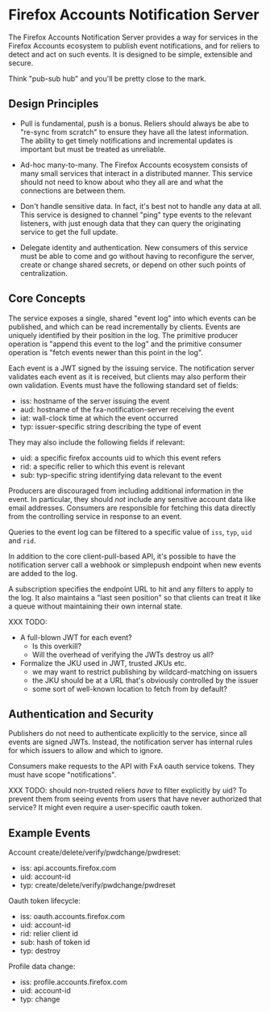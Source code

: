 # Firefox Accounts Notification Server

The Firefox Accounts Notification Server provides a way for services in the
Firefox Accounts ecosystem to publish event notifications, and for reliers to
detect and act on such events.  It is designed to be simple, extensible and
secure.

Think "pub-sub hub" and you'll be pretty close to the mark.


## Design Principles

* Pull is fundamental, push is a bonus.  Reliers should always be abe to
  "re-sync from scratch" to ensure they have all the latest information.
  The ability to get timely notifications and incremental updates is
  important but must be treated as unreliable.

* Ad-hoc many-to-many.  The Firefox Accounts ecosystem consists of many small
  services that interact in a distributed manner.  This service should not
  need to know about who they all are and what the connections are between
  them.

* Don't handle sensitive data.  In fact, it's best not to handle any data
  at all.  This service is designed to channel "ping" type events to the
  relevant listeners, with just enough data that they can query the originating
  service to get the full update. 

* Delegate identity and authentication.  New consumers of this service must be
  able to come and go without having to reconfigure the server, create or
  change shared secrets, or depend on other such points of centralization.
  

## Core Concepts

The service exposes a single, shared "event log" into which events can be
published, and which can be read incrementally by clients.  Events are
uniquely identified by their position in the log.  The primitive producer
operation is "append this event to the log" and the primitive consumer
operation is "fetch events newer than this point in the log".

Each event is a JWT signed by the issuing service.  The notification server
validates each event as it is received, but clients may also perform their
own validation.  Events must have the following standard set of fields:

  * iss:  hostname of the server issuing the event
  * aud:  hostname of the fxa-notification-server receiving the event
  * iat:  wall-clock time at which the event occurred
  * typ:  issuer-specific string describing the type of event

They may also include the following fields if relevant:

  * uid:  a specific firefox accounts uid to which this event refers
  * rid:  a specific relier to which this event is relevant
  * sub:  typ-specific string identifying data relevant to the event

Producers are discouraged from including additional information in the event.
In particular, they should *not* include any sensitive account data like
email addresses.  Consumers are responsible for fetching this data directly
from the controlling service in response to an event.

Queries to the event log can be filtered to a specific value of `iss`, `typ`,
`uid` and `rid`.


In addition to the core client-pull-based API, it's possible to have the
notification server call a webhook or simplepush endpoint when new events
are added to the log.

A subscription specifies the endpoint URL to hit and any filters to apply to
the log.  It also maintains a "last seen position" so that clients can treat it
like a queue without maintaining their own internal state.

XXX TODO:

  * A full-blown JWT for each event?
     * Is this overkill?
     * Will the overhead of verifying the JWTs destroy us all?
  * Formalize the JKU used in JWT, trusted JKUs etc.
     * we may want to restrict publishing by wildcard-matching on issuers
     * the JKU should be at a URL that's obviously controlled by the issuer
     * some sort of well-known location to fetch from by default?


## Authentication and Security

Publishers do not need to authenticate explicitly to the service, since
all events are signed JWTs.  Instead, the notification server has internal
rules for which issuers to allow and which to ignore.

Consumers make requests to the API with FxA oauth service tokens.  They must
have scope "notifications".

XXX TODO: should non-trusted reliers *have* to filter explicitly by uid?
To prevent them from seeing events from users that have never authorized
that service?  It might even require a user-specific oauth token.


## Example Events

Account create/delete/verify/pwdchange/pwdreset:
* iss: api.accounts.firefox.com
* uid: account-id
* typ: create/delete/verify/pwdchange/pwdreset

Oauth token lifecycle:
* iss: oauth.accounts.firefox.com
* uid: account-id
* rid: relier client id
* sub: hash of token id
* typ: destroy

Profile data change:
* iss: profile.accounts.firefox.com
* uid: account-id
* typ: change

